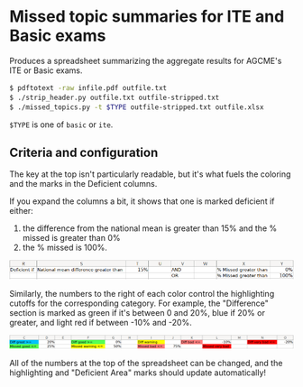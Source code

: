 # Missed topic summaries for ITE and Basic exams

Produces a spreadsheet summarizing the aggregate results for AGCME's ITE or
Basic exams.

```bash
$ pdftotext -raw infile.pdf outfile.txt
$ ./strip_header.py outfile.txt outfile-stripped.txt
$ ./missed_topics.py -t $TYPE outfile-stripped.txt outfile.xlsx
```

`$TYPE` is one of `basic` or `ite`.

## Criteria and configuration

The key at the top isn't particularly readable, but it's what fuels the
coloring and the marks in the Deficient columns.

If you expand the columns a bit, it shows that one is marked deficient if either:

1. the difference from the national mean is greater than 15% and the % missed is greater than 0%
2. the % missed is 100%.

![Deficient legend](static/deficient.png)

Similarly, the numbers to the right of each color control the highlighting
cutoffs for the corresponding category. For example, the "Difference" section
is marked as green if it's between 0 and 20%, blue if 20% or greater, and light
red if between -10% and -20%.

![Highlighting legend](static/highlighting.png)

All of the numbers at the top of the spreadsheet can be changed, and the
highlighting and "Deficient Area" marks should update automatically!

